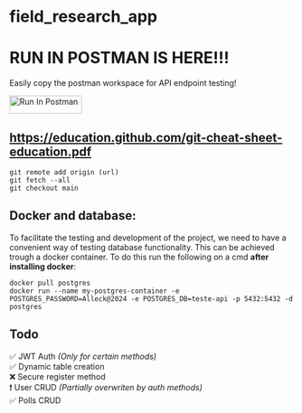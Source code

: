 # field_research_app

# RUN IN POSTMAN IS HERE!!!

Easily copy the postman workspace for API endpoint testing!

[<img src="https://run.pstmn.io/button.svg" alt="Run In Postman" style="width: 128px; height: 32px;">](https://god.gw.postman.com/run-collection/19908095-7755153a-48a3-41b4-8850-7a6f901d5271?action=collection%2Ffork&source=rip_markdown&collection-url=entityId%3D19908095-7755153a-48a3-41b4-8850-7a6f901d5271%26entityType%3Dcollection%26workspaceId%3D54d25f1d-8807-4819-9592-ebfc13f8c872)

## https://education.github.com/git-cheat-sheet-education.pdf

    git remote add origin (url)
    git fetch --all
    git checkout main

## Docker and database:

To facilitate the testing and development of the project, we need to have a convenient way of testing database functionality. This can be achieved trough a docker container.
To do this run the following on a cmd **after installing docker**:

    docker pull postgres
    docker run --name my-postgres-container -e POSTGRES_PASSWORD=Alleck@2024 -e POSTGRES_DB=teste-api -p 5432:5432 -d postgres

## Todo

:white_check_mark: JWT Auth *(Only for certain methods)*  
:white_check_mark: Dynamic table creation  
:x: Secure register method  
:heavy_exclamation_mark: User CRUD *(Partially overwriten by auth methods)*  
:white_check_mark: Polls CRUD  
